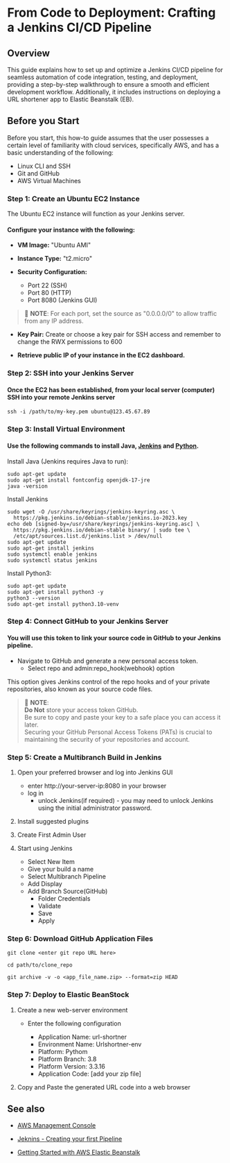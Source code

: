# From Code to Deployment: Crafting a Jenkins CI/CD Pipeline

## Overview

This guide explains how to set up and optimize a Jenkins CI/CD pipeline for seamless automation of code integration, testing, and deployment, providing a step-by-step walkthrough to ensure a smooth and efficient development workflow. Additionally, it includes instructions on deploying a URL shortener app to Elastic Beanstalk (EB).

## Before you Start

Before you start, this how-to guide assumes that the user possesses a certain level of familiarity with cloud services, specifically AWS, and has a basic understanding of the following:

- Linux CLI and SSH
- Git and GitHub
- AWS Virtual Machines

### Step 1: Create an Ubuntu EC2 Instance

The Ubuntu EC2 instance will function as your Jenkins server.

#### Configure your instance with the following: 

-   **VM Image:** "Ubuntu AMI"

-   **Instance Type:** "t2.micro"

-   **Security Configuration:**
    - Port 22 (SSH)
    - Port 80 (HTTP)
    - Port 8080 (Jenkins GUI)

> 🚩 **NOTE**:
    For each port, set the source as "0.0.0.0/0" to allow traffic from any IP address.

-   **Key Pair:** Create or choose a key pair for SSH access and remember to change the RWX permissions to 600

-   **Retrieve public IP of your instance in the EC2 dashboard.**


### Step 2: SSH into your Jenkins Server

 #### Once the EC2 has been established, from your local server (computer) SSH into your remote Jenkins server

```
ssh -i /path/to/my-key.pem ubuntu@123.45.67.89
```

### Step 3: Install Virtual Environment

#### Use the following commands to install Java, [Jenkins](https://www.jenkins.io/doc/book/installing/linux/) and [Python](https://realpython.com/installing-python/#how-to-install-python-on-linux). 

Install Java (Jenkins requires Java to run):
```
sudo apt-get update
sudo apt-get install fontconfig openjdk-17-jre
java -version
```

Install Jenkins
```
sudo wget -O /usr/share/keyrings/jenkins-keyring.asc \
  https://pkg.jenkins.io/debian-stable/jenkins.io-2023.key
echo deb [signed-by=/usr/share/keyrings/jenkins-keyring.asc] \
  https://pkg.jenkins.io/debian-stable binary/ | sudo tee \
  /etc/apt/sources.list.d/jenkins.list > /dev/null
sudo apt-get update
sudo apt-get install jenkins
sudo systemctl enable jenkins
sudo systemctl status jenkins

```

Install Python3:
```
sudo apt-get update
sudo apt-get install python3 -y
python3 --version
sudo apt-get install python3.10-venv
```

### Step 4: Connect GitHub to your Jenkins Server

#### You will use this token to link your source code in GitHub to your Jenkins pipeline.

-  Navigate to GitHub and generate a new personal access token. 
    *   Select repo and admin:repo_hook(webhook) option

This option gives Jenkins control of the repo hooks and of your private repositories, also known as your source code files.


> 🚩 **NOTE**:  
   **Do Not** store your access token GitHub.    
   Be sure to copy and paste your key to a safe place you can access it later.  
   Securing your GitHub Personal Access Tokens (PATs) is crucial to maintaining the security of your repositories and account.


### Step 5: Create a Multibranch Build in Jenkins

1. Open your preferred browser and log into Jenkins GUI 
    *   enter http://your-server-ip:8080 in your browser
    *   log in
        *   unlock Jenkins(if required) - you may need to unlock Jenkins using the initial administrator password. 

2.  Install suggested plugins

3.  Create First Admin User

4.  Start using Jenkins
    *   Select New Item
    *   Give your build a name
    *   Select Multibranch Pipeline
    *   Add Display
    *   Add Branch Source(GitHub)
        *   Folder Credentials
        *   Validate
        *   Save
        *   Apply
    

### Step 6: Download GitHub Application Files

``` 
git clone <enter git repo URL here>
```
```
cd path/to/clone_repo
```
```
git archive -v -o <app_file_name.zip> --format=zip HEAD
```


### Step 7: Deploy to Elastic BeanStock

1.  Create a new web-server environment
    
    *  Enter the following configuration

        *   Application Name: url-shortner
        -   Environment Name: Urlshortner-env
        *   Platform: Pythom
        -   Platform Branch: 3.8
        *   Platform Version: 3.3.16
        -   Application Code: [add your zip file]

2.  Copy and Paste the generated URL code into a web browser


## See also


- [AWS Management Console](https://aws.amazon.com/console/)

- [Jeknins - Creating your first Pipeline](https://www.jenkins.io/doc/book/pipeline/)

- [Getting Started with AWS Elastic Beanstalk](https://aws.amazon.com/elasticbeanstalk/?gclid=Cj0KCQiAyKurBhD5ARIsALamXaH9zdMXPBupSm0Qj_FnicwUXF0fpBxaweJGjCt0qK-mgtfzLre_Q3caApQjEALw_wcB&trk=7251e6b1-d80c-4891-a63f-a6472921f7a3&sc_channel=ps&ef_id=Cj0KCQiAyKurBhD5ARIsALamXaH9zdMXPBupSm0Qj_FnicwUXF0fpBxaweJGjCt0qK-mgtfzLre_Q3caApQjEALw_wcB:G:s&s_kwcid=AL!4422!3!652240143514!e!!g!!elastic%20bean%20stalk!19870609179!147363462876)
